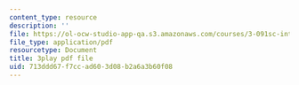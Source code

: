 ```yaml
---
content_type: resource
description: ''
file: https://ol-ocw-studio-app-qa.s3.amazonaws.com/courses/3-091sc-introduction-to-solid-state-chemistry-fall-2010/713ddd67f7ccad603d08b2a6a3b60f08_VL0pw-yVgjM.pdf
file_type: application/pdf
resourcetype: Document
title: 3play pdf file
uid: 713ddd67-f7cc-ad60-3d08-b2a6a3b60f08
---
```


